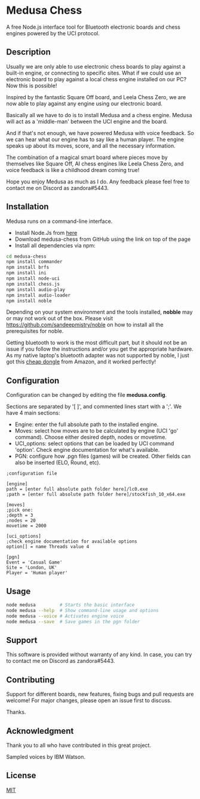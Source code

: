 # Medusa Chess

A free Node.js interface tool for Bluetooth electronic boards and chess engines powered by the UCI protocol.

## Description

Usually we are only able to use electronic chess boards to play against a built-in engine, or connecting to specific sites. What if we could use an electronic board to play against a local chess engine installed on our PC? Now this is possible!

Inspired by the fantastic Square Off board, and Leela Chess Zero, we are now able to play against any engine using our electronic board.

Basically all we have to do is to install Medusa and a chess engine. Medusa will act as a 'middle-man' between the UCI engine and the board.

And if that's not enough, we have powered Medusa with voice feedback. So we can hear what our engine has to say like a human player. The engine speaks up about its moves, score, and all the necessary information.

The combination of a magical smart board where pieces move by themselves like Square Off, AI chess engines like Leela Chess Zero, and voice feedback is like a childhood dream coming true!

Hope you enjoy Medusa as much as I do. Any feedback please feel free to contact me on Discord as zandora#5443.

## Installation

Medusa runs on a command-line interface.

<ul>
<li>Install Node.Js from <a href="https://nodejs.org/en/download/">here</a></li>
<li>Download medusa-chess from GitHub using the link on top of the page</li>
<li>Install all dependencies via npm:</li>
</ul>

```bash
cd medusa-chess
npm install commander
npm install brfs
npm install ini
npm install node-uci
npm install chess.js
npm install audio-play
npm install audio-loader
npm install noble
```

Depending on your system environment and the tools installed, **nobble** may or may not work out of the box. Please visit <a href="https://github.com/sandeepmistry/noble">https://github.com/sandeepmistry/noble</a> on how to install all the prerequisites for noble.

Getting bluetooth to work is the most difficult part, but it should not be an issue if you follow the instructions and/or you get the appropriate hardware. As my native laptop's bluetooth adapter was not supported by noble, I just got this <a href="https://www.amazon.co.uk/Bluetooth-Yeung-Qee-Compatible-computers-black-1/dp/B07F67Q2KV/ref=sr_1_1?ie=UTF8&qid=1551884488&sr=8-1&keywords=CSR8510+A10+bluetooth+adapter">cheap dongle</a> from Amazon, and it worked perfectly!

## Configuration

Configuration can be changed by editing the file **medusa.config**. 

Sections are separated by '[ ]', and commented lines start with a ';'. We have 4 main sections:

<ul>
<li>Engine: enter the full absolute path to the installed engine.</li>
<li>Moves: select how moves are to be calculated by engine (UCI 'go' command). Choose either desired depth, nodes or movetime.</li>
<li>UCI_options: select options that can be loaded by UCI command 'option'. Check engine documentation for what's available.</li>
<li>PGN: configure how .pgn files (games) will be created. Other fields can also be inserted (ELO, Round, etc).</li>
</ul>

```
;configuration file

[engine]
path = [enter full absolute path folder here]/lc0.exe
;path = [enter full absolute path folder here]/stockfish_10_x64.exe

[moves]
;pick one:
;depth = 3
;nodes = 20
movetime = 2000

[uci_options]
;check engine documentation for available options
option[] = name Threads value 4

[pgn]
Event = 'Casual Game'
Site = 'London, UK'
Player = 'Human player'
```

## Usage

```bash
node medusa         # Starts the basic interface
node medusa --help  # Show command-line usage and options
node medusa --voice # Activates engine voice
node medusa --save  # Save games in the pgn folder
```

## Support

This software is provided without warranty of any kind. In case, you can try to contact me on Discord as zandora#5443.

## Contributing

Support for different boards, new features, fixing bugs and pull requests are welcome! For major changes, please open an issue first to discuss.

Thanks.

## Acknowledgment

Thank you to all who have contributed in this great project.

Sampled voices by IBM Watson.

## License
[MIT](https://choosealicense.com/licenses/mit/)
